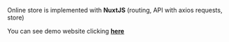 Online store is implemented with **NuxtJS** (routing, API with axios requests, store)

You can see demo website clicking **[here](https://amahalias.github.io/vue_shop/)**
